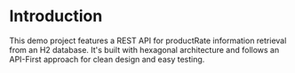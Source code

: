 # Introduction
This demo project features a REST API for productRate information retrieval from an H2 database. It's built with hexagonal architecture and follows an API-First approach for clean design and easy testing.